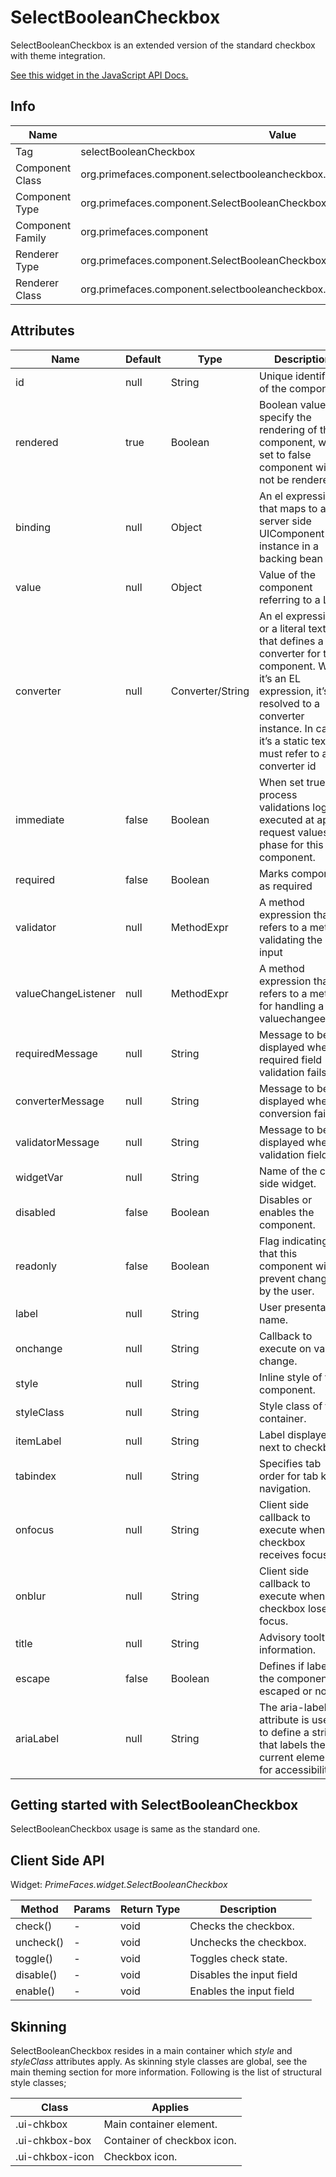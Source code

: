 # SelectBooleanCheckbox

SelectBooleanCheckbox is an extended version of the standard checkbox with theme integration.

[See this widget in the JavaScript API Docs.](../jsdocs/classes/src_PrimeFaces.PrimeFaces.widget.SelectBooleanCheckbox.html)

## Info

| Name | Value |
| --- | --- |
| Tag | selectBooleanCheckbox
| Component Class | org.primefaces.component.selectbooleancheckbox.SelectBooleanCheckbox
| Component Type | org.primefaces.component.SelectBooleanCheckbox
| Component Family | org.primefaces.component
| Renderer Type | org.primefaces.component.SelectBooleanCheckboxRenderer
| Renderer Class | org.primefaces.component.selectbooleancheckbox.SelectBooleanCheckboxRenderer

## Attributes

| Name | Default | Type | Description | 
| --- | --- | --- | --- |
id | null | String | Unique identifier of the component
rendered | true | Boolean | Boolean value to specify the rendering of the component, when set to false component will not be rendered.
binding | null | Object | An el expression that maps to a server side UIComponent instance in a backing bean
value | null | Object | Value of the component referring to a List.
converter | null | Converter/String | An el expression or a literal text that defines a converter for the component. When it’s an EL expression, it’s resolved to a converter instance. In case it’s a static text, it must refer to a converter id
immediate | false | Boolean | When set true, process validations logic is executed at apply request values phase for this component.
required | false | Boolean | Marks component as required
validator | null | MethodExpr | A method expression that refers to a method validating the input
valueChangeListener | null | MethodExpr | A method expression that refers to a method for handling a valuechangeevent
requiredMessage | null | String | Message to be displayed when required field validation fails.
converterMessage | null | String | Message to be displayed when conversion fails.
validatorMessage | null | String | Message to be displayed when validation fields.
widgetVar | null | String | Name of the client side widget.
disabled | false | Boolean | Disables or enables the component.
readonly | false | Boolean | Flag indicating that this component will prevent changes by the user.
label | null | String | User presentable name.
onchange | null | String | Callback to execute on value change.
style | null | String | Inline style of the component.
styleClass | null | String | Style class of the container.
itemLabel | null | String | Label displayed next to checkbox.
tabindex | null | String | Specifies tab order for tab key navigation.
onfocus | null | String | Client side callback to execute when checkbox receives focus.
onblur | null | String | Client side callback to execute when checkbox loses focus.
title | null | String | Advisory tooltip information.
escape | false | Boolean | Defines if label of the component is escaped or not.
ariaLabel | null | String | The aria-label attribute is used to define a string that labels the current element for accessibility.

## Getting started with SelectBooleanCheckbox
SelectBooleanCheckbox usage is same as the standard one.

## Client Side API
Widget: _PrimeFaces.widget.SelectBooleanCheckbox_

| Method | Params | Return Type | Description | 
| --- | --- | --- | --- | 
check() | - | void | Checks the checkbox.
uncheck() | - | void | Unchecks the checkbox.
toggle() | - | void | Toggles check state.
disable() | - | void | Disables the input field
enable() | - | void | Enables the input field

## Skinning
SelectBooleanCheckbox resides in a main container which _style_ and _styleClass_ attributes apply. As
skinning style classes are global, see the main theming section for more information. Following is
the list of structural style classes;

| Class | Applies | 
| --- | --- | 
.ui-chkbox | Main container element.
.ui-chkbox-box | Container of checkbox icon.
.ui-chkbox-icon | Checkbox icon.

